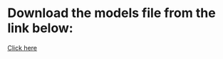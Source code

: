 # Download the models file from the link below: 

[Click here](https://drive.google.com/file/d/1hMKnDtMdrRql-FJs-vZhTl2QzedxZLeo/view?usp=sharing)
